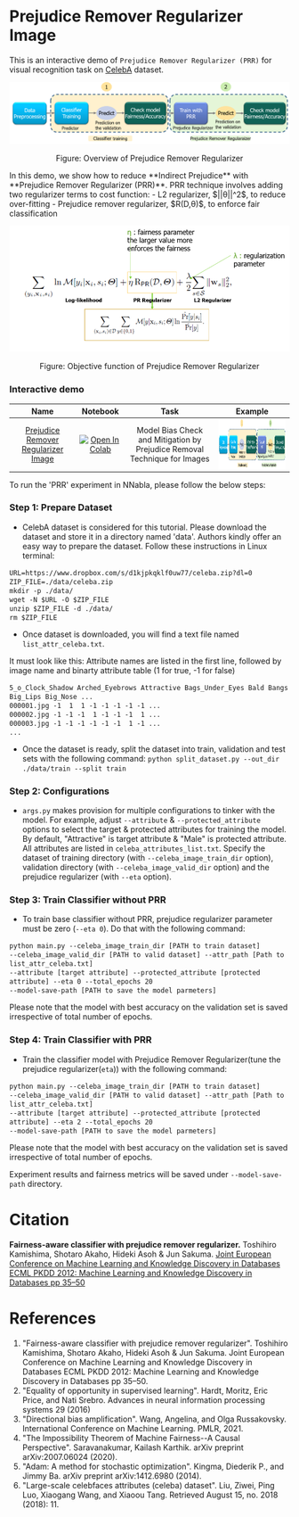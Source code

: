 # Prejudice Remover Regularizer Image
This is an interactive demo of `Prejudice Remover Regularizer (PRR)` for visual recognition task on [CelebA](https://mmlab.ie.cuhk.edu.hk/projects/CelebA.html) dataset.
<p align="center">
<img src='images/Prejudice_Remover_Regularizer_workflow_diagram.png'>
</p>
<p align="center">
Figure: Overview of Prejudice Remover Regularizer
</p>
In this demo, we show how to reduce **Indirect Prejudice** with **Prejudice Remover Regularizer (PRR)**.
PRR technique involves adding two regularizer terms to cost function: 
- L2 regularizer, $||θ||^2$, to reduce over-fitting
- Prejudice remover regularizer, $R(D,θ)$, to enforce fair classification

<p align="center">
<img src='images/Prejudice_Remover_Regularizer_Equation.png'>
</p>
<p align="center">
Figure: Objective function of Prejudice Remover Regularizer
</p>


### Interactive demo

|Name| Notebook           | Task  | Example                       |
|:---------------------------------:|:-------------:|:-----:|:------------:|
 [Prejudice Remover Regularizer Image](https://link.springer.com/chapter/10.1007/978-3-642-33486-3_3) | [![Open In Colab](https://colab.research.google.com/assets/colab-badge.svg)](https://colab.research.google.com/github/sony/nnabla-examples/blob/master/interactive-demos/prejudice_remover_regularizer_image.ipynb) | Model Bias Check and Mitigation by Prejudice Removal Technique for Images |<a href="url"><img src="images/Prejudice_Remover_Regularizer_workflow_diagram.png" align="center" height="90" ></a>|
 

To run the 'PRR' experiment in NNabla, please follow the below steps:
### Step 1: Prepare Dataset
* CelebA dataset is considered for this tutorial. 
Please download the dataset and store it in a directory named 'data'.
Authors kindly offer an easy way to prepare the dataset. Follow these instructions in Linux terminal:
```
URL=https://www.dropbox.com/s/d1kjpkqklf0uw77/celeba.zip?dl=0
ZIP_FILE=./data/celeba.zip
mkdir -p ./data/
wget -N $URL -O $ZIP_FILE
unzip $ZIP_FILE -d ./data/
rm $ZIP_FILE
```
* Once dataset is downloaded, you will find a text file named `list_attr_celeba.txt`. 

It must look like this: Attribute names are listed in the first line, followed by image name and binarty attribute table (1 for true, -1 for false)
```
5_o_Clock_Shadow Arched_Eyebrows Attractive Bags_Under_Eyes Bald Bangs Big_Lips Big_Nose ...
000001.jpg -1  1  1 -1 -1 -1 -1 -1 ...
000002.jpg -1 -1 -1  1 -1 -1 -1  1 ...
000003.jpg -1 -1 -1 -1 -1 -1  1 -1 ...
...
```

* Once the dataset is ready, split the dataset into train, validation and test sets with the following command:
```python split_dataset.py --out_dir ./data/train --split train```

### Step 2: Configurations
* `args.py` makes provision for multiple configurations to tinker with the model.
For example, adjust `--attribute` & `--protected_attribute` options to select the target & protected attributes for training the model.
By default, "Attractive" is target attribute & "Male" is protected attribute. All attributes are listed in `celeba_attributes_list.txt`.
Specify the dataset of training directory (with `--celeba_image_train_dir` option), validation directory (with `--celeba_image_valid_dir` option) and the prejudice regularizer (with `--eta` option).

### Step 3: Train Classifier without PRR
* To train base classifier without PRR, prejudice regularizer parameter must be zero (`--eta 0`). Do that with the following command: 
```
python main.py --celeba_image_train_dir [PATH to train dataset] 
--celeba_image_valid_dir [PATH to valid dataset] --attr_path [Path to list_attr_celeba.txt] 
--attribute [target attribute] --protected_attribute [protected attribute] --eta 0 --total_epochs 20
--model-save-path [PATH to save the model parmeters]
```

Please note that the model with best accuracy on the validation set is saved irrespective of total number of epochs. 
 

### Step 4: Train Classifier with PRR
* Train the classifier model with Prejudice Remover Regularizer(tune the prejudice regularizer(`eta`)) with the following command:
```
python main.py --celeba_image_train_dir [PATH to train dataset] 
--celeba_image_valid_dir [PATH to valid dataset] --attr_path [Path to list_attr_celeba.txt] 
--attribute [target attribute] --protected_attribute [protected attribute] --eta 2 --total_epochs 20
--model-save-path [PATH to save the model parmeters]
```

Please note that the model with best accuracy on the validation set is saved irrespective of total number of epochs. 


Experiment results and fairness metrics will be saved under `--model-save-path` directory.

# Citation

**Fairness-aware classifier with prejudice remover regularizer.** Toshihiro Kamishima, Shotaro Akaho, Hideki Asoh & Jun Sakuma. [Joint European Conference on Machine Learning and Knowledge Discovery in Databases ECML PKDD 2012: Machine Learning and Knowledge Discovery in Databases pp 35–50](https://doi.org/10.1007/978-3-642-33486-3_3)

# References
1. "Fairness-aware classifier with prejudice remover regularizer". Toshihiro Kamishima, Shotaro Akaho, Hideki Asoh & Jun Sakuma. Joint European Conference on Machine Learning and Knowledge Discovery in Databases ECML PKDD 2012: Machine Learning and Knowledge Discovery in Databases pp 35–50.
2. "Equality of opportunity in supervised learning". Hardt, Moritz, Eric Price, and Nati Srebro. Advances in neural information processing systems 29 (2016)
3. "Directional bias amplification". Wang, Angelina, and Olga Russakovsky. International Conference on Machine Learning. PMLR, 2021.
4. "The Impossibility Theorem of Machine Fairness--A Causal Perspective". Saravanakumar, Kailash Karthik. arXiv preprint arXiv:2007.06024 (2020).
5. "Adam: A method for stochastic optimization". Kingma, Diederik P., and Jimmy Ba. arXiv preprint arXiv:1412.6980 (2014).
6. "Large-scale celebfaces attributes (celeba) dataset". Liu, Ziwei, Ping Luo, Xiaogang Wang, and Xiaoou Tang. Retrieved August 15, no. 2018 (2018): 11.






